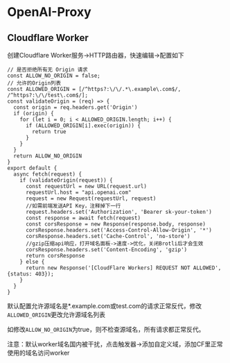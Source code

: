 # OpenAI-Proxy
## Cloudflare Worker
创建Cloudflare Worker服务->HTTP路由器，快速编辑->配置如下
```
// 是否拒绝所有无 Origin 请求
const ALLOW_NO_ORIGIN = false;
// 允许的Origin列表
const ALLOWED_ORIGIN = [/^https?:\/\/.*\.example\.com$/, /^https?:\/\/test\.com$/];
const validateOrigin = (req) => {
  const origin = req.headers.get('Origin')
  if (origin) {
    for (let i = 0; i < ALLOWED_ORIGIN.length; i++) {
      if (ALLOWED_ORIGIN[i].exec(origin)) {
        return true
      }
    }
  }
  return ALLOW_NO_ORIGIN
}
export default {
  async fetch(request) {
    if (validateOrigin(request)) {
      const requestUrl = new URL(request.url)
      requestUrl.host = "api.openai.com"
      request = new Request(requestUrl, request)
      //如需前端发送API Key，注释掉下一行
      request.headers.set('Authorization', 'Bearer sk-your-token')
      const response = await fetch(request)
      const corsResponse = new Response(response.body, response)
      corsResponse.headers.set('Access-Control-Allow-Origin', '*')
      corsResponse.headers.set('Cache-Control', 'no-store')
      //gzip压缩api响应，打开域名面板->速度->优化，关闭Brotli后才会生效
      corsResponse.headers.set('Content-Encoding', 'gzip')
      return corsResponse
    } else {
      return new Response('[CloudFlare Workers] REQUEST NOT ALLOWED', {status: 403});
    }
  }
}
```
默认配置允许源域名是*.example.com或test.com的请求正常反代，修改`ALLOWED_ORIGIN`更改允许源域名列表

如修改`ALLOW_NO_ORIGIN`为true，则不检查源域名，所有请求都正常反代。

注意：默认worker域名国内被干扰，点击触发器->添加自定义域，添加CF里正常使用的域名访问worker